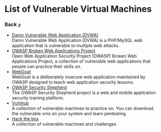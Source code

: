 #  List of Vulnerable Virtual Machines


### Back  [⤴](https://github.com/scsp-community/Cyber-Sec-Resources)


* [Damn Vulnerable Web Application (DVWA)](https://github.com/ethicalhack3r/DVWA)<br>
Damn Vulnerable Web Application (DVWA) is a PHP/MySQL web application that is vulnerable to multiple web attacks.
* [OWASP Broken Web Applications Project](https://sourceforge.net/projects/owaspbwa/files/1.2/)<br>
Open Web Application Security Project (OWASP) Broken Web Applications Project, a collection of vulnerable web applications that people can practice their skills on.
* [WebGoat](https://github.com/WebGoat/WebGoat)<br>
WebGoat is a deliberately insecure web application maintained by OWASP designed to teach web application security lessons.
* [OWASP Security Shepherd](https://www.owasp.org/index.php/OWASP_Security_Shepherd)<br>
The OWASP Security Shepherd project is a web and mobile application security training platform. 
* [Vulnhub](https://www.vulnhub.com/)<br>
A collection of vulnerable machines to practice on. You can download the vulnerable vms on your system and learn pentesting
* [Hack the box](https://www.hackthebox.eu/)<br>
A collection of vulnerable machines and challenges
